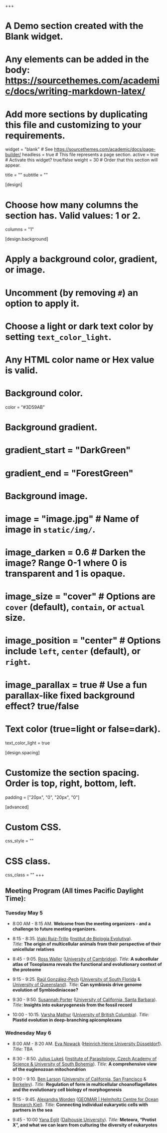 +++
# A Demo section created with the Blank widget.
# Any elements can be added in the body: https://sourcethemes.com/academic/docs/writing-markdown-latex/
# Add more sections by duplicating this file and customizing to your requirements.

widget = "blank"  # See https://sourcethemes.com/academic/docs/page-builder/
headless = true  # This file represents a page section.
active = true  # Activate this widget? true/false
weight = 30  # Order that this section will appear.

title = ""
subtitle = ""

[design]
  # Choose how many columns the section has. Valid values: 1 or 2.
  columns = "1"

[design.background]
  # Apply a background color, gradient, or image.
  #   Uncomment (by removing `#`) an option to apply it.
  #   Choose a light or dark text color by setting `text_color_light`.
  #   Any HTML color name or Hex value is valid.

  # Background color.
   color = "#3D59AB"

  # Background gradient.
  # gradient_start = "DarkGreen"
  # gradient_end = "ForestGreen"

  # Background image.
  # image = "image.jpg"  # Name of image in `static/img/`.
  # image_darken = 0.6  # Darken the image? Range 0-1 where 0 is transparent and 1 is opaque.
  # image_size = "cover"  #  Options are `cover` (default), `contain`, or `actual` size.
  # image_position = "center"  # Options include `left`, `center` (default), or `right`.
  # image_parallax = true  # Use a fun parallax-like fixed background effect? true/false

  # Text color (true=light or false=dark).
  text_color_light = true

[design.spacing]
  # Customize the section spacing. Order is top, right, bottom, left.
  padding = ["20px", "0", "20px", "0"]

[advanced]
 # Custom CSS.
 css_style = ""

 # CSS class.
 css_class = ""
+++

## Meeting Program (All times Pacific Daylight Time):

### Tuesday May 5

- 8:00 AM - 8:15 AM.
**Welcome from the meeting organizers - and a challenge to future meeting organizers.**

- 8:15 - 8:35.
[Iñaki Ruiz-Trillo](https://fonamental.github.io/author/inaki-ruiz-trillo/) ([Institut de Biologia Evolutiva](https://www.ibe.upf-csic.es)).  
*Title:* **The origin of multicellular animals from their perspective of their unicellular relatives**

- 8:45 - 9:05.
[Ross Waller](https://fonamental.github.io/author/ross-waller/) ([University of Cambridge](https://www.cam.ac.uk)).  *Title:* **A subcellular atlas of Toxoplasma reveals the functional and evolutionary context of the proteome**

- 9:15 - 9:25.
[Raúl González-Pech](https://fonamental.github.io/author/raul-gonzalez-pech/) ([University of South Florida](https://www.usf.edu) & [University of Queensland](https://www.uq.edu.au)). *Title:* **Can symbiosis drive genome evolution of Symbiodiniaceae?**

- 9:30 - 9:50.
[Susannah Porter](https://fonamental.github.io/author/susannah-porter/) ([University of California, Santa Barbara](https://www.ucsb.edu)). *Title:* **Insights into eukaryogenesis from the fossil record**

- 10:00 - 10:15.
[Varsha Mathur](https://fonamental.github.io/author/varsha-mathur/) ([University of British Columbia](https://www.ubc.ca)). *Title:* **Plastid evolution in deep-branching apicomplexans**


### Wednesday May 6

- 8:00 AM - 8:20 AM.
[Eva Nowack](https://fonamental.github.io/author/eva-nowack/) ([Heinrich Heine University Düsseldorf](https://www.uni-duesseldorf.de/home/en/home.html)). *Title:* TBA

- 8:30 - 8:50.
[Julius Lukeš](https://fonamental.github.io/author/julius-lukes/) ([Institute of Parasitology, Czech Academy of Science & University of South Bohemia](https://www.paru.cas.cz/en/)). *Title:* **A comprehensive view of the euglenozoan mitochondrion**

- 9:00 - 9:10.
[Ben Larson](https://fonamental.github.io/author/ben-larson/) ([University of California, San Francisco](https://www.ucsf.edu) & [Berkeley](https://www.berkeley.edu)). *Title:* **Regulation of form in multicellular choanoflagellates and the evolutionary cell biology of morphogenesis**

- 9:15 - 9:45.
[Alexandra Worden](https://fonamental.github.io/author/alexandra-worden/) ([GEOMAR | Helmholtz Centre for Ocean Research Kiel](https://www.geomar.de/en/)). *Title:* **Connecting individual eukaryotic cells with partners in the sea**

- 9:45 - 10:00
[Yana Eglit](https://fonamental.github.io/author/yana-eglit/) ([Dalhousie University](https://www.dal.ca)). *Title:* **Meteora, “Protist X”, and what we can learn from culturing the diversity of eukaryotes**
